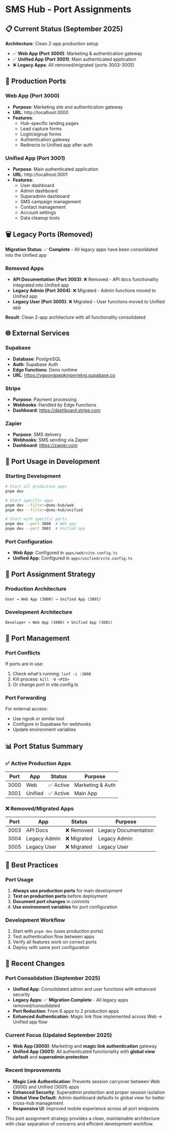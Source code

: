 # SMS Hub - Port Assignments

## 📋 Current Status (September 2025)

**Architecture**: Clean 2-app production setup
- ✅ **Web App (Port 3000)**: Marketing & authentication gateway
- ✅ **Unified App (Port 3001)**: Main authenticated application
- ❌ **Legacy Apps**: All removed/migrated (ports 3003-3005)

## 🚀 Production Ports

### Web App (Port 3000)
- **Purpose**: Marketing site and authentication gateway
- **URL**: http://localhost:3000
- **Features**:
  - Hub-specific landing pages
  - Lead capture forms
  - Login/signup forms
  - Authentication gateway
  - Redirects to Unified app after auth

### Unified App (Port 3001)
- **Purpose**: Main authenticated application
- **URL**: http://localhost:3001
- **Features**:
  - User dashboard
  - Admin dashboard
  - Superadmin dashboard
  - SMS campaign management
  - Contact management
  - Account settings
  - Data cleanup tools
  
## 🗑️ Legacy Ports (Removed)

**Migration Status**: ✅ **Complete** - All legacy apps have been consolidated into the Unified app

### Removed Apps
- **API Documentation (Port 3003)**: ❌ Removed - API docs functionality integrated into Unified app
- **Legacy Admin (Port 3004)**: ❌ Migrated - Admin functions moved to Unified app
- **Legacy User (Port 3005)**: ❌ Migrated - User functions moved to Unified app

**Result**: Clean 2-app architecture with all functionality consolidated

## 🌐 External Services

### Supabase
- **Database**: PostgreSQL
- **Auth**: Supabase Auth
- **Edge Functions**: Deno runtime
- **URL**: https://vgpovgpwqkjnpnrjelyg.supabase.co

### Stripe
- **Purpose**: Payment processing
- **Webhooks**: Handled by Edge Functions
- **Dashboard**: https://dashboard.stripe.com

### Zapier
- **Purpose**: SMS delivery
- **Webhooks**: SMS sending via Zapier
- **Dashboard**: https://zapier.com

## 🔄 Port Usage in Development

### Starting Development
```bash
# Start all production apps
pnpm dev

# Start specific apps
pnpm dev --filter=@sms-hub/web
pnpm dev --filter=@sms-hub/unified

# Start with specific ports
pnpm dev --port 3000  # Web app
pnpm dev --port 3001  # Unified app
```

### Port Configuration
- **Web App**: Configured in `apps/web/vite.config.ts`
- **Unified App**: Configured in `apps/unified/vite.config.ts`

## 🎯 Port Assignment Strategy

### Production Architecture
```
User → Web App (3000) → Unified App (3001)
```

### Development Architecture
```
Developer → Web App (3000) + Unified App (3001)
```

## 🔧 Port Management

### Port Conflicts
If ports are in use:
1. Check what's running: `lsof -i :3000`
2. Kill process: `kill -9 <PID>`
3. Or change port in vite.config.ts

### Port Forwarding
For external access:
- Use ngrok or similar tool
- Configure in Supabase for webhooks
- Update environment variables

## 📊 Port Status Summary

### ✅ Active Production Apps
| Port | App | Status | Purpose |
|------|-----|--------|---------|
| 3000 | Web | ✅ Active | Marketing & Auth |
| 3001 | Unified | ✅ Active | Main App |

### ❌ Removed/Migrated Apps
| Port | App | Status | Purpose |
|------|-----|--------|---------|
| 3003 | API Docs | ❌ Removed | Legacy Documentation |
| 3004 | Legacy Admin | ❌ Migrated | Legacy Admin |
| 3005 | Legacy User | ❌ Migrated | Legacy User |

## 🎯 Best Practices

### Port Usage
1. **Always use production ports** for main development
2. **Test on production ports** before deployment
3. **Document port changes** in commits
4. **Use environment variables** for port configuration

### Development Workflow
1. Start with `pnpm dev` (uses production ports)
2. Test authentication flow between apps
3. Verify all features work on correct ports
4. Deploy with same port configuration

## 🔄 Recent Changes

### Port Consolidation (September 2025)
- **Unified App**: Consolidated admin and user functions with enhanced security
- **Legacy Apps**: ✅ **Migration Complete** - All legacy apps removed/consolidated
- **Port Reduction**: From 6 apps to 2 production apps
- **Enhanced Authentication**: Magic link flow implemented across Web → Unified app flow

### Current Focus (Updated September 2025)
- **Web App (3000)**: Marketing and **magic link authentication** gateway
- **Unified App (3001)**: All authenticated functionality with **global view default** and **superadmin protection**

### Recent Improvements
- **Magic Link Authentication**: Prevents session carryover between Web (3000) and Unified (3001) apps
- **Enhanced Security**: Superadmin protection and proper session isolation
- **Global View Default**: Admin dashboard defaults to global view for better cross-hub management
- **Responsive UI**: Improved mobile experience across all port endpoints

This port assignment strategy provides a clean, maintainable architecture with clear separation of concerns and efficient development workflow.